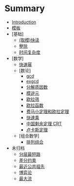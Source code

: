 # Summary

* [Introduction](README.md)
* [模板](template.md)
* [基础]
    * [(取模)快读](basic/read.md)
    * [整除](basic/exact-division.md)
    * [时间复杂度](basic/time-complexity.md)
* [数学]
    * [快速幂](math/quickPow.md)
    * [数论]
        * [gcd](math/number-theory/gcd.md)
        * [exgcd](math/number-theory/exgcd.md)
        * [分解质因数](math/number-theory/factor.md)
        * [模逆元](math/number-theory/mod_inverse.md)
        * [欧拉筛](math/number-theory/EulerSieve.md)
        * [欧拉函数](math/number-theory/Euler.md)
        * [费马小定理和欧拉定理](math/number-theory/fermat&euler.md)
        * [快速乘](math/number-theory/qmul.md)
        * [中国剩余定理 CRT](math/number-theory/CRT.md)
        * [卢卡斯定理](math/number-theory/lucas.md)
    * [组合数学]
        * [排列组合](math/combinatorics/P&C.md)
* 未归档
    * [分层最短路](non-class/fczdl.md)
    * [差分约束](non-class/cfys.md)
    * [最近公共祖先](non-class/lca.md)
	* [博弈论](non-class/game-theory.md)
	* [最大流](non-class/dinic.md)
